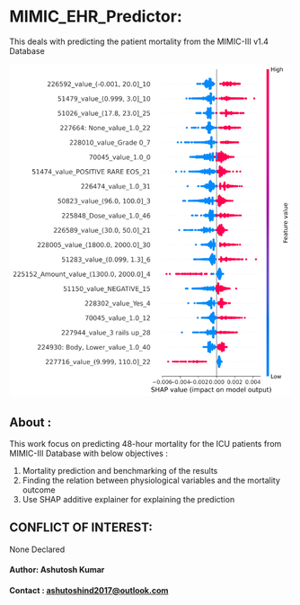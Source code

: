 # MIMIC_EHR_Predictor:
This deals with predicting the patient mortality from the MIMIC-III v1.4 Database 

![alt text](https://github.com/Ashutosh27ind/MIMIC_EHR_Predictor/blob/main/SHAP_Summary_PLot_ipynb.png?raw=true)

## About :  
This work focus on predicting 48-hour mortality for the ICU patients from MIMIC-III Database with below objectives :
1. Mortality prediction and benchmarking of the results 
2. Finding the relation between physiological variables and the mortality outcome
3. Use SHAP additive explainer for explaining the prediction


## CONFLICT OF INTEREST:  
None Declared  

#### Author: Ashutosh Kumar
#### Contact : ashutoshind2017@outlook.com

